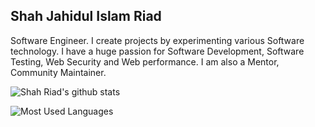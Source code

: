 ## Shah Jahidul Islam Riad

Software Engineer. I create projects by experimenting various Software technology. I have a huge passion for Software Development, Software Testing, Web Security and Web performance. I am also a Mentor, Community Maintainer.

![Shah Riad's github stats](https://github-readme-stats.vercel.app/api?username=shahriad00&count_private=true)

![Most Used Languages](https://github-readme-stats.vercel.app/api/top-langs/?username=shahriad00&layout=compact)

